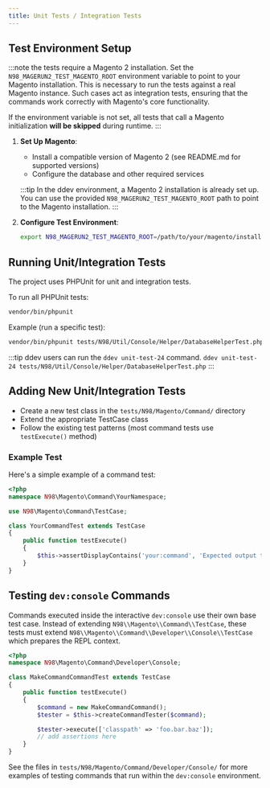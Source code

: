 ```yaml
---
title: Unit Tests / Integration Tests
---
```


## Test Environment Setup

:::note
the tests require a Magento 2 installation. Set the `N98_MAGERUN2_TEST_MAGENTO_ROOT` environment variable to point to your Magento installation. This is necessary to run the tests against a real Magento instance. Such cases act as integration tests, ensuring that the commands work correctly with Magento's core functionality.

If the environment variable is not set, all tests that call a Magento initialization **will be skipped** during runtime.
:::

1. **Set Up Magento**:
    - Install a compatible version of Magento 2 (see README.md for supported versions)
    - Configure the database and other required services

    :::tip
    In the ddev environment, a Magento 2 installation is already set up. You can use the provided `N98_MAGERUN2_TEST_MAGENTO_ROOT` path to point to the Magento installation.
    :::

2. **Configure Test Environment**:
   ```bash
   export N98_MAGERUN2_TEST_MAGENTO_ROOT=/path/to/your/magento/installation
   ```

## Running Unit/Integration Tests

The project uses PHPUnit for unit and integration tests.

To run all PHPUnit tests:
```bash
vendor/bin/phpunit
```

Example (run a specific test):
```bash
vendor/bin/phpunit tests/N98/Util/Console/Helper/DatabaseHelperTest.php
```

:::tip
ddev users can run the `ddev unit-test-24` command.
`ddev unit-test-24 tests/N98/Util/Console/Helper/DatabaseHelperTest.php`
:::

## Adding New Unit/Integration Tests

- Create a new test class in the `tests/N98/Magento/Command/` directory
- Extend the appropriate TestCase class
- Follow the existing test patterns (most command tests use `testExecute()` method)

### Example Test

Here's a simple example of a command test:

```php
<?php
namespace N98\Magento\Command\YourNamespace;

use N98\Magento\Command\TestCase;

class YourCommandTest extends TestCase
{
    public function testExecute()
    {
        $this->assertDisplayContains('your:command', 'Expected output text');
    }
}
```

## Testing `dev:console` Commands

Commands executed inside the interactive `dev:console` use their own base test
case. Instead of extending `N98\\Magento\\Command\\TestCase`, these tests must
extend `N98\\Magento\\Command\\Developer\\Console\\TestCase` which prepares
the REPL context.

```php
<?php
namespace N98\Magento\Command\Developer\Console;

class MakeCommandCommandTest extends TestCase
{
    public function testExecute()
    {
        $command = new MakeCommandCommand();
        $tester = $this->createCommandTester($command);

        $tester->execute(['classpath' => 'foo.bar.baz']);
        // add assertions here
    }
}
```

See the files in `tests/N98/Magento/Command/Developer/Console/` for more
examples of testing commands that run within the `dev:console` environment.
